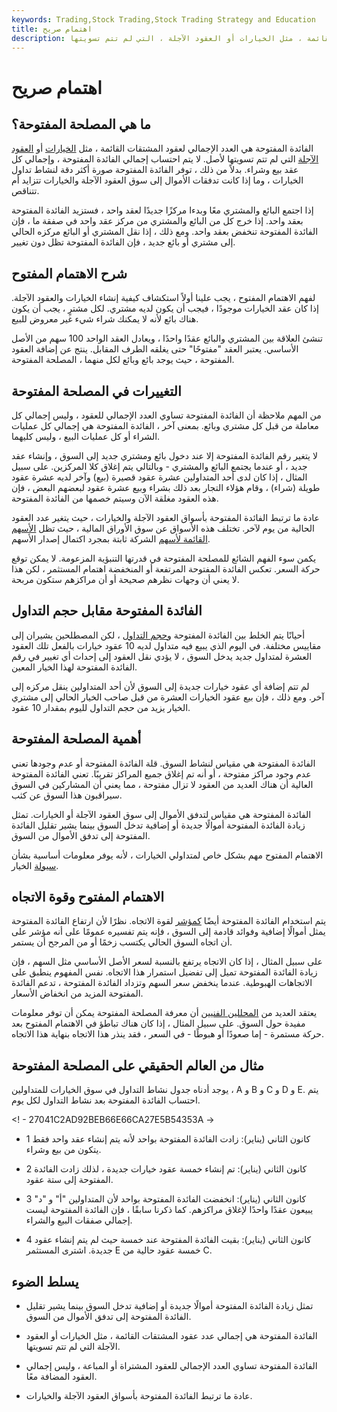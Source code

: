 ```yaml
---
keywords: Trading,Stock Trading,Stock Trading Strategy and Education
title: اهتمام صريح
description: الفائدة المفتوحة هي العدد الإجمالي لعقود المشتقات القائمة ، مثل الخيارات أو العقود الآجلة ، التي لم تتم تسويتها.
---
```


# اهتمام صريح
## ما هي المصلحة المفتوحة؟

الفائدة المفتوحة هي العدد الإجمالي لعقود المشتقات القائمة ، مثل [الخيارات](/option) أو [العقود الآجلة](/futurescontract) التي لم تتم تسويتها لأصل. لا يتم احتساب إجمالي الفائدة المفتوحة ، وإجمالي كل عقد بيع وشراء. بدلاً من ذلك ، توفر الفائدة المفتوحة صورة أكثر دقة لنشاط تداول الخيارات ، وما إذا كانت تدفقات الأموال إلى سوق العقود الآجلة والخيارات تتزايد أم تتناقص.

إذا اجتمع البائع والمشتري معًا وبدءا مركزًا جديدًا لعقد واحد ، فستزيد الفائدة المفتوحة بعقد واحد. إذا خرج كل من البائع والمشتري من مركز عقد واحد في صفقة ما ، فإن الفائدة المفتوحة تنخفض بعقد واحد. ومع ذلك ، إذا نقل المشتري أو البائع مركزه الحالي إلى مشتري أو بائع جديد ، فإن الفائدة المفتوحة تظل دون تغيير.

## شرح الاهتمام المفتوح

لفهم الاهتمام المفتوح ، يجب علينا أولاً استكشاف كيفية إنشاء الخيارات والعقود الآجلة. إذا كان عقد الخيارات موجودًا ، فيجب أن يكون لديه مشتري. لكل مشترٍ ، يجب أن يكون هناك بائع لأنه لا يمكنك شراء شيء غير معروض للبيع.

تنشئ العلاقة بين المشتري والبائع عقدًا واحدًا ، ويعادل العقد الواحد 100 سهم من الأصل الأساسي. يعتبر العقد "مفتوحًا" حتى يغلقه الطرف المقابل. ينتج عن إضافة العقود المفتوحة ، حيث يوجد بائع وبائع لكل منهما ، المصلحة المفتوحة.

## التغييرات في المصلحة المفتوحة

من المهم ملاحظة أن الفائدة المفتوحة تساوي العدد الإجمالي للعقود ، وليس إجمالي كل معاملة من قبل كل مشتري وبائع. بمعنى آخر ، الفائدة المفتوحة هي إجمالي كل عمليات الشراء أو كل عمليات البيع ، وليس كليهما.

لا يتغير رقم الفائدة المفتوحة إلا عند دخول بائع ومشتري جديد إلى السوق ، وإنشاء عقد جديد ، أو عندما يجتمع البائع والمشتري - وبالتالي يتم إغلاق كلا المركزين. على سبيل المثال ، إذا كان لدى أحد المتداولين عشرة عقود قصيرة (بيع) وآخر لديه عشرة عقود طويلة (شراء) ، وقام هؤلاء التجار بعد ذلك بشراء وبيع عشرة عقود لبعضهم البعض ، فإن هذه العقود مغلقة الآن وسيتم خصمها من الفائدة المفتوحة.

عادة ما ترتبط الفائدة المفتوحة بأسواق العقود الآجلة والخيارات ، حيث يتغير عدد العقود الحالية من يوم لآخر. تختلف هذه الأسواق عن سوق الأوراق المالية ، حيث تظل [الأسهم القائمة لأسهم](/outstandingshares) الشركة ثابتة بمجرد اكتمال إصدار الأسهم.

يكمن سوء الفهم الشائع للمصلحة المفتوحة في قدرتها التنبؤية المزعومة. لا يمكن توقع حركة السعر. تعكس الفائدة المفتوحة المرتفعة أو المنخفضة اهتمام المستثمر ، لكن هذا لا يعني أن وجهات نظرهم صحيحة أو أن مراكزهم ستكون مربحة.

## الفائدة المفتوحة مقابل حجم التداول

أحيانًا يتم الخلط بين الفائدة المفتوحة [وحجم التداول](/volume) ، لكن المصطلحين يشيران إلى مقاييس مختلفة. في اليوم الذي يبيع فيه متداول لديه 10 عقود خيارات بالفعل تلك العقود العشرة لمتداول جديد يدخل السوق ، لا يؤدي نقل العقود إلى إحداث أي تغيير في رقم الفائدة المفتوحة لهذا الخيار المعين.

لم تتم إضافة أي عقود خيارات جديدة إلى السوق لأن أحد المتداولين ينقل مركزه إلى آخر. ومع ذلك ، فإن بيع عقود الخيارات العشرة من قبل صاحب الخيار الحالي إلى مشتري الخيار يزيد من حجم التداول لليوم بمقدار 10 عقود.

## أهمية المصلحة المفتوحة

الفائدة المفتوحة هي مقياس لنشاط السوق. قلة الفائدة المفتوحة أو عدم وجودها تعني عدم وجود مراكز مفتوحة ، أو أنه تم إغلاق جميع المراكز تقريبًا. تعني الفائدة المفتوحة العالية أن هناك العديد من العقود لا تزال مفتوحة ، مما يعني أن المشاركين في السوق سيراقبون هذا السوق عن كثب.

الفائدة المفتوحة هي مقياس لتدفق الأموال إلى سوق العقود الآجلة أو الخيارات. تمثل زيادة الفائدة المفتوحة أموالًا جديدة أو إضافية تدخل السوق بينما يشير تقليل الفائدة المفتوحة إلى تدفق الأموال من السوق.

الاهتمام المفتوح مهم بشكل خاص لمتداولي الخيارات ، لأنه يوفر معلومات أساسية بشأن [سيولة](/liquidity) الخيار.

## الاهتمام المفتوح وقوة الاتجاه

يتم استخدام الفائدة المفتوحة أيضًا [كمؤشر](/indicator) لقوة الاتجاه. نظرًا لأن ارتفاع الفائدة المفتوحة يمثل أموالًا إضافية وفوائد قادمة إلى السوق ، فإنه يتم تفسيره عمومًا على أنه مؤشر على أن اتجاه السوق الحالي يكتسب زخمًا أو من المرجح أن يستمر.

على سبيل المثال ، إذا كان الاتجاه يرتفع بالنسبة لسعر الأصل الأساسي مثل السهم ، فإن زيادة الفائدة المفتوحة تميل إلى تفضيل استمرار هذا الاتجاه. نفس المفهوم ينطبق على الاتجاهات الهبوطية. عندما ينخفض سعر السهم وتزداد الفائدة المفتوحة ، تدعم الفائدة المفتوحة المزيد من انخفاض الأسعار.

يعتقد العديد من [المحللين الفنيين](/technical-analyst) أن معرفة المصلحة المفتوحة يمكن أن توفر معلومات مفيدة حول السوق. على سبيل المثال ، إذا كان هناك تباطؤ في الاهتمام المفتوح بعد حركة مستمرة - إما صعودًا أو هبوطًا - في السعر ، فقد ينذر هذا الاتجاه بنهاية هذا الاتجاه.

## مثال من العالم الحقيقي على المصلحة المفتوحة

يوجد أدناه جدول نشاط التداول في سوق الخيارات للمتداولين ، A و B و C و D و E. يتم احتساب الفائدة المفتوحة بعد نشاط التداول لكل يوم.

<! - 27041C2AD92BEB66E66CA27E5B54353A ->

- 1 كانون الثاني (يناير): زادت الفائدة المفتوحة بواحد لأنه يتم إنشاء عقد واحد فقط يتكون من بيع وشراء.

- 2 كانون الثاني (يناير): تم إنشاء خمسة عقود خيارات جديدة ، لذلك زادت الفائدة المفتوحة إلى ستة عقود.

- 3 كانون الثاني (يناير): انخفضت الفائدة المفتوحة بواحد لأن المتداولين "أ" و "د" يبيعون عقدًا واحدًا لإغلاق مراكزهم. كما ذكرنا سابقًا ، فإن الفائدة المفتوحة ليست إجمالي صفقات البيع والشراء.

- 4 كانون الثاني (يناير): بقيت الفائدة المفتوحة عند خمسة حيث لم يتم إنشاء عقود جديدة. اشترى المستثمر E خمسة عقود حالية من C.

## يسلط الضوء

- تمثل زيادة الفائدة المفتوحة أموالًا جديدة أو إضافية تدخل السوق بينما يشير تقليل الفائدة المفتوحة إلى تدفق الأموال من السوق.

- الفائدة المفتوحة هي إجمالي عدد عقود المشتقات القائمة ، مثل الخيارات أو العقود الآجلة التي لم تتم تسويتها.

- الفائدة المفتوحة تساوي العدد الإجمالي للعقود المشتراة أو المباعة ، وليس إجمالي العقود المضافة معًا.

- عادة ما ترتبط الفائدة المفتوحة بأسواق العقود الآجلة والخيارات.

